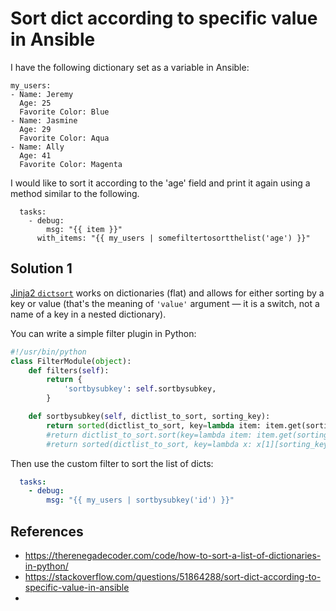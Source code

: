 
# Sort dict according to specific value in Ansible

I have the following dictionary set as a variable in Ansible:

```
my_users:
- Name: Jeremy
  Age: 25
  Favorite Color: Blue
- Name: Jasmine
  Age: 29
  Favorite Color: Aqua
- Name: Ally
  Age: 41
  Favorite Color: Magenta

```

I would like to sort it according to the 'age' field and print it again using a method similar to the following. 

```
  tasks:
    - debug:
        msg: "{{ item }}"
      with_items: "{{ my_users | somefiltertosortthelist('age') }}"
```

## Solution 1

[Jinja2 `dictsort`](http://jinja.pocoo.org/docs/2.10/templates/#dictsort) works on dictionaries (flat) and allows for either sorting by a key or value (that's the meaning of `'value'` argument ― it is a switch, not a name of a key in a nested dictionary).

You can write a simple filter plugin in Python:

```python
#!/usr/bin/python
class FilterModule(object):
    def filters(self):
        return {
            'sortbysubkey': self.sortbysubkey,
        }

    def sortbysubkey(self, dictlist_to_sort, sorting_key):
        return sorted(dictlist_to_sort, key=lambda item: item.get(sorting_key))
        #return dictlist_to_sort.sort(key=lambda item: item.get(sorting_key))
        #return sorted(dictlist_to_sort, key=lambda x: x[1][sorting_key])
```

Then use the custom filter to sort the list of dicts:
```yaml
  tasks:
    - debug:
        msg: "{{ my_users | sortbysubkey('id') }}"
```


## References

* https://therenegadecoder.com/code/how-to-sort-a-list-of-dictionaries-in-python/
* https://stackoverflow.com/questions/51864288/sort-dict-according-to-specific-value-in-ansible
* 